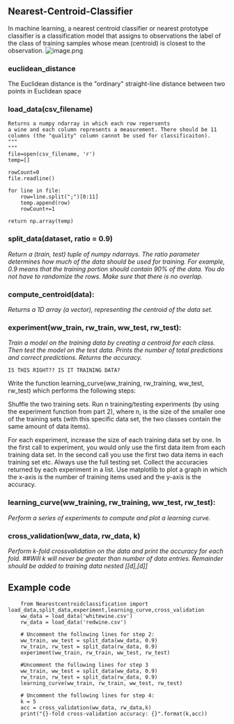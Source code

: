 ## Nearest-Centroid-Classifier
In machine learning, a nearest centroid classifier or nearest prototype classifier is a classification model that assigns to observations the label of the class of training samples whose mean (centroid) is closest to the observation.
<img>![image.png](attachment:image.png)</img>
### euclidean_distance
The Euclidean distance is the "ordinary" straight-line distance between two points in Euclidean space
### load_data(csv_filename)
```
Returns a numpy ndarray in which each row repersents
a wine and each column represents a measurement. There should be 11
columns (the "quality" column cannot be used for classificaiton).
"""
"""
file=open(csv_filename, 'r')
temp=[]

rowCount=0
file.readline()

for line in file:
    row=line.split(";")[0:11]
    temp.append(row)
    rowCount+=1

return np.array(temp)
```
### split_data(dataset, ratio = 0.9)

*Return a (train, test) tuple of numpy ndarrays. 
The ratio parameter determines how much of the data should be used for 
training. For example, 0.9 means that the training portion should contain
90% of the data. You do not have to randomize the rows. Make sure that 
there is no overlap.* 

### compute_centroid(data):

*Returns a 1D array (a vector), representing the centroid of the data
    set.*
 
### experiment(ww_train, rw_train, ww_test, rw_test): 

*Train a model on the training data by creating a centroid for each class.
    Then test the model on the test data. Prints the number of total 
    predictions and correct predictions. Returns the accuracy.*
    
    IS THIS RIGHT?? IS IT TRAINING DATA?
    
Write the function learning_curve(ww_training, rw_training, ww_test, rw_test) which performs the following steps:

Shuffle the two training sets. Run n training/testing experiments (by using the experiment function from part 2), where n, is the size of the smaller one of the training sets (with this specific data set, the two classes contain the same amount of data items).

For each experiment, increase the size of each training data set by one. In the first call to experiment, you would only use the first data item from each training data set. In the second call you use the first two data items in each training set etc. Always use the full testing set. Collect the accuracies returned by each experiment in a list. Use matplotlib to plot a graph in which the x-axis is the number of training items used and the y-axis is the accuracy. 

### learning_curve(ww_training, rw_training, ww_test, rw_test):

*Perform a series of experiments to compute and plot a learning curve.*

### cross_validation(ww_data, rw_data, k)

*Perform k-fold crossvalidation on the data and print the accuracy for each
fold. 
##Will k will never be greater than number of data entries. Remainder should be added to training data
nested [[d],[d]]*

## Example code

``` 
    from Nearestcentroidclassification import load_data,split_data,experiment,learning_curve,cross_validation 
    ww_data = load_data('whitewine.csv')
    rw_data = load_data('redwine.csv')

    # Uncomment the following lines for step 2: 
    ww_train, ww_test = split_data(ww_data, 0.9)
    rw_train, rw_test = split_data(rw_data, 0.9)
    experiment(ww_train, rw_train, ww_test, rw_test)
    
    #Uncomment the following lines for step 3
    ww_train, ww_test = split_data(ww_data, 0.9)
    rw_train, rw_test = split_data(rw_data, 0.9)
    learning_curve(ww_train, rw_train, ww_test, rw_test)
    
    # Uncomment the following lines for step 4:
    k = 5
    acc = cross_validation(ww_data, rw_data,k)
    print("{}-fold cross-validation accuracy: {}".format(k,acc))
```    








